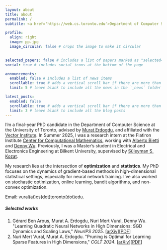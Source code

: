 ```yaml
---
layout: about
title: about
permalink: /
subtitle: <a href='https://web.cs.toronto.edu'>Department of Computer Science, University of Toronto</a> 

profile:
  align: right
  image: pp.jpg
  image_circular: false # crops the image to make it circular
                      

selected_papers: false # includes a list of papers marked as "selected={true}"
social: true # includes social icons at the bottom of the page

announcements:
  enabled: false # includes a list of news items
  scrollable: true # adds a vertical scroll bar if there are more than 3 news items
  limit: 5 # leave blank to include all the news in the `_news` folder

latest_posts:
  enabled: false
  scrollable: true # adds a vertical scroll bar if there are more than 3 new posts items
  limit: 3 # leave blank to include all the blog posts
---
```


I’m a final-year PhD candidate in the Department of Computer Science at the University of Toronto, advised by [Murat Erdogdu](http://www.cs.toronto.edu/~erdogdu/), and affiliated with the [Vector Institute](https://vectorinstitute.ai).  In Summer 2025, I was a research intern at the Flatiron Institute [Center for Computational Mathematics](https://www.simonsfoundation.org/flatiron/center-for-computational-mathematics/), working with [Alberto Bietti](https://alberto.bietti.me) and [Denny Wu](https://dennywu1.github.io/index.html). Previously, I was a Master’s student in Electrical and Electronics Engineering at Bilkent University, supervised by [Süleyman S. Kozat](https://kilyos.ee.bilkent.edu.tr/~kozat/). 

My research lies at the intersection of **optimization** and **statistics**. My PhD focuses on the dynamics of gradient-based methods in high-dimensional statistical settings, especially for neural network training. I’ve also worked on stochastic optimization, online learning, bandit algorithms, and non-convex optimization.

Email: vural(at)cs(dot)toronto(dot)edu.

##### Selected works
1. Gérard Ben Arous, Murat A. Erdogdu, Nuri Mert Vural, Denny Wu. "Learning Quadratic Neural Networks in High Dimensions: SGD Dynamics and Scaling Laws," *NeurIPS 2025*. \[[arXiv](https://arxiv.org/abs/2508.03688)\]\[[PDF](https://arxiv.org/pdf/2508.03688)\]
2. Nuri Mert Vural, Murat A. Erdogdu. "Pruning is Optimal for Learning Sparse Features in High Dimensions," *COLT 2024*. \[[arXiv](https://arxiv.org/abs/2406.08658)\]\[[PDF](https://arxiv.org/pdf/2406.08658)\]

